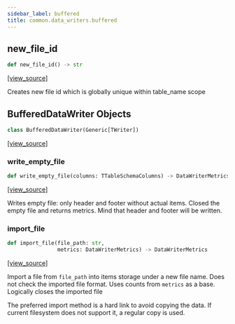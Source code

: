 ```yaml
---
sidebar_label: buffered
title: common.data_writers.buffered
---
```


## new\_file\_id

```python
def new_file_id() -> str
```

[[view_source]](https://github.com/dlt-hub/dlt/blob/3739c9ac839aafef713f6d5ebbc6a81b2a39a1b0/dlt/common/data_writers/buffered.py#L22)

Creates new file id which is globally unique within table_name scope

## BufferedDataWriter Objects

```python
class BufferedDataWriter(Generic[TWriter])
```

[[view_source]](https://github.com/dlt-hub/dlt/blob/3739c9ac839aafef713f6d5ebbc6a81b2a39a1b0/dlt/common/data_writers/buffered.py#L27)

### write\_empty\_file

```python
def write_empty_file(columns: TTableSchemaColumns) -> DataWriterMetrics
```

[[view_source]](https://github.com/dlt-hub/dlt/blob/3739c9ac839aafef713f6d5ebbc6a81b2a39a1b0/dlt/common/data_writers/buffered.py#L132)

Writes empty file: only header and footer without actual items. Closed the
empty file and returns metrics. Mind that header and footer will be written.

### import\_file

```python
def import_file(file_path: str,
                metrics: DataWriterMetrics) -> DataWriterMetrics
```

[[view_source]](https://github.com/dlt-hub/dlt/blob/3739c9ac839aafef713f6d5ebbc6a81b2a39a1b0/dlt/common/data_writers/buffered.py#L141)

Import a file from `file_path` into items storage under a new file name. Does not check
the imported file format. Uses counts from `metrics` as a base. Logically closes the imported file

The preferred import method is a hard link to avoid copying the data. If current filesystem does not
support it, a regular copy is used.

